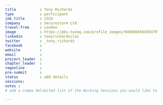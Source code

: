 ```yaml
---
title           : Tony Richards
type            : participant
job_title       : CSCO
company         : Securestorm Ltd
travel-from     : London
image           : https://pbs.twimg.com/profile_images/948908456450379777/1KF4KsBw_400x400.jpg
linkedin        : tonyrichardsclas
twitter         : _tony_richards
facebook        :
website         :
email           :
project_leader  :
chapter_leader  :
regonline       :
pre-summit      :
status          : add details
sessions:
notes :
# add a comma delimited list of the Working Sessions you would like to attend in the meta above (use the session's title) e.g. sessions: Security Playbooks Diagrams, Hackathon Daily Sessions

---
```


<!-- put more details about participant here -->
